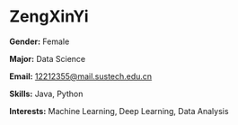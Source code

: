 # ZengXinYi

**Gender:** Female  

**Major:** Data Science 

**Email:** 12212355@mail.sustech.edu.cn

**Skills:** Java, Python 

**Interests:** Machine Learning, Deep Learning, Data Analysis


